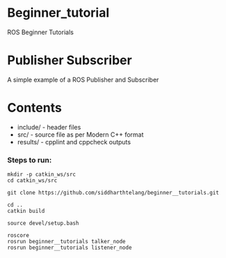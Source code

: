 # Beginner_tutorial
ROS Beginner Tutorials

# Publisher Subscriber
A simple example of a ROS Publisher and Subscriber

# Contents
- include/ - header files
- src/ - source file as per Modern C++ format
- results/ - cpplint and cppcheck outputs

### Steps to run:
```
mkdir -p catkin_ws/src
cd catkin_ws/src

git clone https://github.com/siddharthtelang/beginner__tutorials.git

cd ..
catkin build

source devel/setup.bash

roscore
rosrun beginner__tutorials talker_node
rosrun beginner__tutorials listener_node

```
